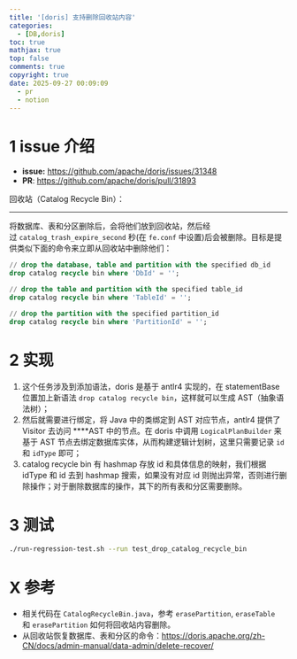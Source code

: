```yaml
---
title: '[doris] 支持删除回收站内容'
categories:
  - [DB,doris]
toc: true
mathjax: true
top: false
comments: true
copyright: true
date: 2025-09-27 00:09:09
  - pr
  - notion
---
```


# 1 issue 介绍

* **issue:** https://github.com/apache/doris/issues/31348
* **PR**: https://github.com/apache/doris/pull/31893

回收站（Catalog Recycle Bin）：

---

将数据库、表和分区删除后，会将他们放到回收站，然后经过 `catalog_trash_expire_second` 秒(在 `fe.conf` 中设置)后会被删除。目标是提供类似下面的命令来立即从回收站中删除他们：

```sql
// drop the database, table and partition with the specified db_id
drop catalog recycle bin where 'DbId' = '';

// drop the table and partition with the specified table_id
drop catalog recycle bin where 'TableId' = '';

// drop the partition with the specified partition_id
drop catalog recycle bin where 'PartitionId' = '';
```

# 2 实现

1. 这个任务涉及到添加语法，doris 是基于 antlr4 实现的，在 statementBase 位置加上新语法 `drop catalog recycle bin`，这样就可以生成 AST（抽象语法树）；
2. 然后就需要进行绑定，将 Java 中的类绑定到 AST 对应节点，antlr4 提供了 Visitor 去访问 ****AST 中的节点。在 doris 中调用 `LogicalPlanBuilder` 来基于 AST 节点去绑定数据库实体，从而构建逻辑计划树，这里只需要记录 `id` 和 `idType` 即可；
3. catalog recycle bin 有 hashmap 存放 id 和具体信息的映射，我们根据 idType 和 id 去到 hashmap 搜索，如果没有对应 id 则抛出异常，否则进行删除操作；对于删除数据库的操作，其下的所有表和分区需要删除。

# 3 测试

```bash
./run-regression-test.sh --run test_drop_catalog_recycle_bin
```

# X 参考

- 相关代码在 `CatalogRecycleBin.java`，参考 `erasePartition`, `eraseTable` 和 `erasePartition` 如何将回收站内容删除。
- 从回收站恢复数据库、表和分区的命令：https://doris.apache.org/zh-CN/docs/admin-manual/data-admin/delete-recover/